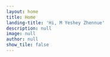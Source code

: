 ```yaml
---
layout: home
title: Home
landing-title: 'Hi, M Yeshey Zhennue'
description: null
image: null
author: null
show_tile: false
---
```


